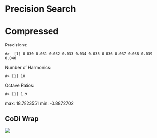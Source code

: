 Precision Search
================

# Compressed

Precisions:

    #>  [1] 0.030 0.031 0.032 0.033 0.034 0.035 0.036 0.037 0.038 0.039 0.040

Number of Harmonics:

    #> [1] 10

Octave Ratios:

    #> [1] 1.9

max: 18.7823551 min: -0.8872702

## CoDi Wrap

![](../figures/precision_search/trial-1.png)<!-- -->
